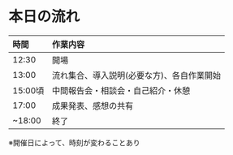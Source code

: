 
# 本日の流れ

|時間     |    作業内容                                 |
|:----|:----                                 |
|12:30     |    開場                                 |
|13:00     |    流れ集合、導入説明(必要な方)、各自作業開始 |　
|15:00頃   |    中間報告会・相談会・自己紹介・休憩        |
|17:00     |    成果発表、感想の共有                    |
|~18:00    |    終了                                 |

※開催日によって、時刻が変わることあり
